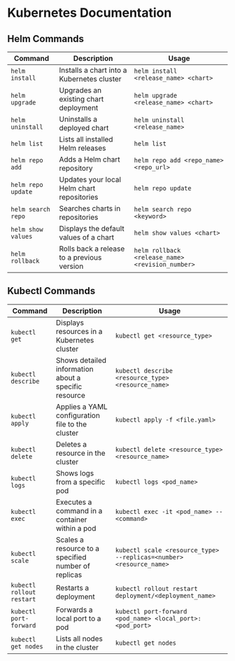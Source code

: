 # Kubernetes Documentation

## Helm Commands

| **Command**                 | **Description**                                         | **Usage**                                          |
|-----------------------------|---------------------------------------------------------|----------------------------------------------------|
| `helm install`               | Installs a chart into a Kubernetes cluster              | `helm install <release_name> <chart>`              |
| `helm upgrade`               | Upgrades an existing chart deployment                   | `helm upgrade <release_name> <chart>`              |
| `helm uninstall`             | Uninstalls a deployed chart                             | `helm uninstall <release_name>`                    |
| `helm list`                  | Lists all installed Helm releases                       | `helm list`                                        |
| `helm repo add`              | Adds a Helm chart repository                            | `helm repo add <repo_name> <repo_url>`             |
| `helm repo update`           | Updates your local Helm chart repositories              | `helm repo update`                                 |
| `helm search repo`           | Searches charts in repositories                         | `helm search repo <keyword>`                       |
| `helm show values`           | Displays the default values of a chart                  | `helm show values <chart>`                         |
| `helm rollback`              | Rolls back a release to a previous version              | `helm rollback <release_name> <revision_number>`    |

## Kubectl Commands

| **Command**                 | **Description**                                         | **Usage**                                          |
|-----------------------------|---------------------------------------------------------|----------------------------------------------------|
| `kubectl get`                | Displays resources in a Kubernetes cluster              | `kubectl get <resource_type>`                      |
| `kubectl describe`           | Shows detailed information about a specific resource    | `kubectl describe <resource_type> <resource_name>` |
| `kubectl apply`              | Applies a YAML configuration file to the cluster        | `kubectl apply -f <file.yaml>`                     |
| `kubectl delete`             | Deletes a resource in the cluster                       | `kubectl delete <resource_type> <resource_name>`   |
| `kubectl logs`               | Shows logs from a specific pod                          | `kubectl logs <pod_name>`                          |
| `kubectl exec`               | Executes a command in a container within a pod          | `kubectl exec -it <pod_name> -- <command>`         |
| `kubectl scale`              | Scales a resource to a specified number of replicas     | `kubectl scale <resource_type> --replicas=<number> <resource_name>` |
| `kubectl rollout restart`    | Restarts a deployment                                   | `kubectl rollout restart deployment/<deployment_name>` |
| `kubectl port-forward`       | Forwards a local port to a pod                          | `kubectl port-forward <pod_name> <local_port>:<pod_port>` |
| `kubectl get nodes`          | Lists all nodes in the cluster                          | `kubectl get nodes`                                |
